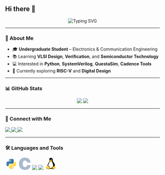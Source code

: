 ## Hi there 👋

<!--
**22MH1A04H3/22MH1A04H3** is a ✨ _special_ ✨ repository because its `README.md` (this file) appears on your GitHub profile.

Here are some ideas to get you started:

- 🔭 I’m currently working on ...
- 🌱 I’m currently learning ...
- 👯 I’m looking to collaborate on ...
- 🤔 I’m looking for help with ...
- 💬 Ask me about ...
- 📫 How to reach me: ...
- 😄 Pronouns: ...
- ⚡ Fun fact: ...
-->
<p align="center">
  <img src="https://readme-typing-svg.demolab.com?font=Fira+Code&size=20&duration=2000&pause=1000&color=00FF7F&center=true&vCenter=true&width=1000&lines=Welcome+to+my+GitHub+Profile;Electronics+%26+Communication+Engineering+Student;Learning+VLSI+Design+and+Verification;Python+%7C+Verilog+%7C+SystemVerilog" alt="Typing SVG">
</p>

---

### 🚀 About Me
- 🎓 **Undergraduate Student** – Electronics & Communication Engineering  
- 📚 Learning **VLSI Design**, **Verification**, and **Semiconductor Technology**  
- 💻 Interested in **Python**, **SystemVerilog**, **QuestaSim**, **Cadence Tools**  
- 🌱 Currently exploring **RISC-V** and **Digital Design**  

---

### 📊 GitHub Stats
<p align="center">
  <img src="https://github-readme-stats.vercel.app/api?username=YOUR_USERNAME&theme=dark&show_icons=true" width="400">
  <img src="https://streak-stats.demolab.com?user=YOUR_USERNAME&theme=dark" width="400">
</p>

---

### 🔗 Connect with Me
<p>
  <a href="https://linkedin.com/in/YOUR_LINKEDIN" target="_blank">
    <img src="https://img.shields.io/badge/LinkedIn-blue?logo=linkedin&style=flat">
  </a>
  <a href="https://www.youtube.com/@YOUR_CHANNEL" target="_blank">
    <img src="https://img.shields.io/badge/YouTube-red?logo=youtube&style=flat">
  </a>
  <a href="mailto:YOUR_EMAIL">
    <img src="https://img.shields.io/badge/Gmail-white?logo=gmail&style=flat">
  </a>
</p>

---

### 🛠 Languages and Tools
<p>
  <img src="https://raw.githubusercontent.com/devicons/devicon/master/icons/python/python-original.svg" width="40">
  <img src="https://raw.githubusercontent.com/devicons/devicon/master/icons/c/c-original.svg" width="40">
  <img src="https://www.svgrepo.com/show/374163/verilog.svg" width="40">
  <img src="https://cdn.icon-icons.com/icons2/2107/PNG/512/file_type_light_systemverilog_icon_130431.png" width="40">
  <img src="https://raw.githubusercontent.com/devicons/devicon/master/icons/linux/linux-original.svg" width="40">
</p>
